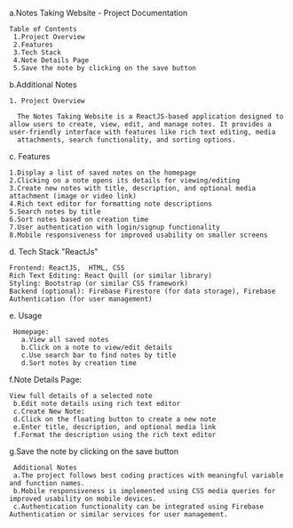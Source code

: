 a.Notes Taking Website - Project Documentation


    Table of Contents
     1.Project Overview
     2.Features
     3.Tech Stack
     4.Note Details Page
     5.Save the note by clicking on the save button
b.Additional Notes


    1. Project Overview
 
      The Notes Taking Website is a ReactJS-based application designed to allow users to create, view, edit, and manage notes. It provides a user-friendly interface with features like rich text editing, media   
      attachments, search functionality, and sorting options.

c. Features 

    1.Display a list of saved notes on the homepage
    2.Clicking on a note opens its details for viewing/editing
    3.Create new notes with title, description, and optional media attachment (image or video link)
    4.Rich text editor for formatting note descriptions
    5.Search notes by title
    6.Sort notes based on creation time 
    7.User authentication with login/signup functionality
    8.Mobile responsiveness for improved usability on smaller screens


d. Tech Stack "ReactJs"

    Frontend: ReactJS,  HTML, CSS
    Rich Text Editing: React Quill (or similar library)
    Styling: Bootstrap (or similar CSS framework)
    Backend (optional): Firebase Firestore (for data storage), Firebase Authentication (for user management)


e. Usage

     Homepage:
       a.View all saved notes
       b.Click on a note to view/edit details
       c.Use search bar to find notes by title
       d.Sort notes by creation time
f.Note Details Page:

    View full details of a selected note 
     b.Edit note details using rich text editor
     c.Create New Note:
     d.Click on the floating button to create a new note
     e.Enter title, description, and optional media link
     f.Format the description using the rich text editor

    
g.Save the note by clicking on the save button


     Additional Notes 
     a.The project follows best coding practices with meaningful variable and function names.
     b.Mobile responsiveness is implemented using CSS media queries for improved usability on mobile devices.
     c.Authentication functionality can be integrated using Firebase Authentication or similar services for user management.
